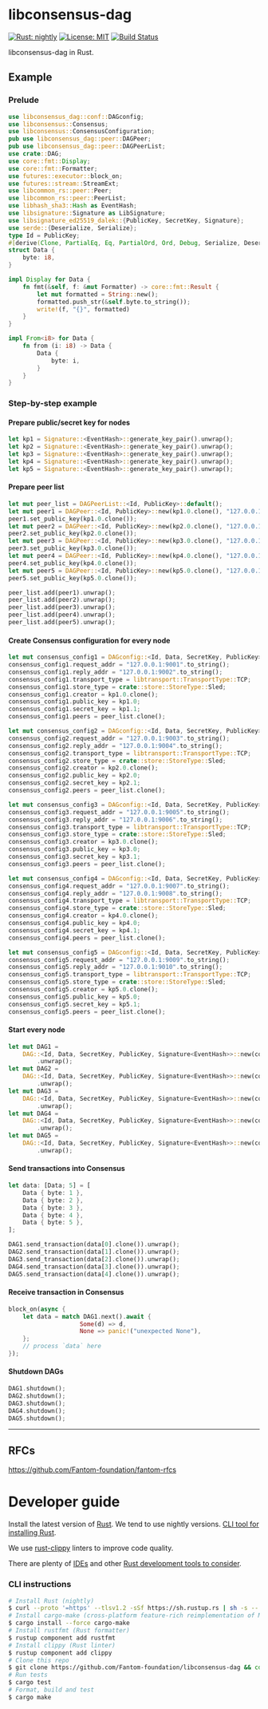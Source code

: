 libconsensus-dag
==================
[![Rust: nightly](https://img.shields.io/badge/Rust-nightly-blue.svg)](https://www.rust-lang.org) [![License: MIT](https://img.shields.io/badge/License-MIT-green.svg)](LICENSE) [![Build Status](https://travis-ci.org/Fantom-foundation/libconsensus-dag.svg?branch=master)](https://travis-ci.org/Fantom-foundation/libconsensus-dag)

libconsensus-dag in Rust.

## Example

### Prelude
```rust
use libconsensus_dag::conf::DAGconfig;
use libconsensus::Consensus;
use libconsensus::ConsensusConfiguration;
pub use libconsensus_dag::peer::DAGPeer;
pub use libconsensus_dag::peer::DAGPeerList;
use crate::DAG;
use core::fmt::Display;
use core::fmt::Formatter;
use futures::executor::block_on;
use futures::stream::StreamExt;
use libcommon_rs::peer::Peer;
use libcommon_rs::peer::PeerList;
use libhash_sha3::Hash as EventHash;
use libsignature::Signature as LibSignature;
use libsignature_ed25519_dalek::{PublicKey, SecretKey, Signature};
use serde::{Deserialize, Serialize};
type Id = PublicKey;
#[derive(Clone, PartialEq, Eq, PartialOrd, Ord, Debug, Serialize, Deserialize, Hash, Copy)]
struct Data {
    byte: i8,
}

impl Display for Data {
    fn fmt(&self, f: &mut Formatter) -> core::fmt::Result {
        let mut formatted = String::new();
        formatted.push_str(&self.byte.to_string());
        write!(f, "{}", formatted)
    }
}

impl From<i8> for Data {
    fn from (i: i8) -> Data {
        Data {
            byte: i,
        }
    }
}
```

### Step-by-step example

#### Prepare public/secret key for nodes
```rust
let kp1 = Signature::<EventHash>::generate_key_pair().unwrap();
let kp2 = Signature::<EventHash>::generate_key_pair().unwrap();
let kp3 = Signature::<EventHash>::generate_key_pair().unwrap();
let kp4 = Signature::<EventHash>::generate_key_pair().unwrap();
let kp5 = Signature::<EventHash>::generate_key_pair().unwrap();
```

#### Prepare peer list
```rust
let mut peer_list = DAGPeerList::<Id, PublicKey>::default();
let mut peer1 = DAGPeer::<Id, PublicKey>::new(kp1.0.clone(), "127.0.0.1:9001".to_string());
peer1.set_public_key(kp1.0.clone());
let mut peer2 = DAGPeer::<Id, PublicKey>::new(kp2.0.clone(), "127.0.0.1:9003".to_string());
peer2.set_public_key(kp2.0.clone());
let mut peer3 = DAGPeer::<Id, PublicKey>::new(kp3.0.clone(), "127.0.0.1:9005".to_string());
peer3.set_public_key(kp3.0.clone());
let mut peer4 = DAGPeer::<Id, PublicKey>::new(kp4.0.clone(), "127.0.0.1:9007".to_string());
peer4.set_public_key(kp4.0.clone());
let mut peer5 = DAGPeer::<Id, PublicKey>::new(kp5.0.clone(), "127.0.0.1:9009".to_string());
peer5.set_public_key(kp5.0.clone());

peer_list.add(peer1).unwrap();
peer_list.add(peer2).unwrap();
peer_list.add(peer3).unwrap();
peer_list.add(peer4).unwrap();
peer_list.add(peer5).unwrap();
```

#### Create Consensus configuration for every node
```rust
let mut consensus_config1 = DAGconfig::<Id, Data, SecretKey, PublicKey>::new();
consensus_config1.request_addr = "127.0.0.1:9001".to_string();
consensus_config1.reply_addr = "127.0.0.1:9002".to_string();
consensus_config1.transport_type = libtransport::TransportType::TCP;
consensus_config1.store_type = crate::store::StoreType::Sled;
consensus_config1.creator = kp1.0.clone();
consensus_config1.public_key = kp1.0;
consensus_config1.secret_key = kp1.1;
consensus_config1.peers = peer_list.clone();

let mut consensus_config2 = DAGconfig::<Id, Data, SecretKey, PublicKey>::new();
consensus_config2.request_addr = "127.0.0.1:9003".to_string();
consensus_config2.reply_addr = "127.0.0.1:9004".to_string();
consensus_config2.transport_type = libtransport::TransportType::TCP;
consensus_config2.store_type = crate::store::StoreType::Sled;
consensus_config2.creator = kp2.0.clone();
consensus_config2.public_key = kp2.0;
consensus_config2.secret_key = kp2.1;
consensus_config2.peers = peer_list.clone();

let mut consensus_config3 = DAGconfig::<Id, Data, SecretKey, PublicKey>::new();
consensus_config3.request_addr = "127.0.0.1:9005".to_string();
consensus_config3.reply_addr = "127.0.0.1:9006".to_string();
consensus_config3.transport_type = libtransport::TransportType::TCP;
consensus_config3.store_type = crate::store::StoreType::Sled;
consensus_config3.creator = kp3.0.clone();
consensus_config3.public_key = kp3.0;
consensus_config3.secret_key = kp3.1;
consensus_config3.peers = peer_list.clone();

let mut consensus_config4 = DAGconfig::<Id, Data, SecretKey, PublicKey>::new();
consensus_config4.request_addr = "127.0.0.1:9007".to_string();
consensus_config4.reply_addr = "127.0.0.1:9008".to_string();
consensus_config4.transport_type = libtransport::TransportType::TCP;
consensus_config4.store_type = crate::store::StoreType::Sled;
consensus_config4.creator = kp4.0.clone();
consensus_config4.public_key = kp4.0;
consensus_config4.secret_key = kp4.1;
consensus_config4.peers = peer_list.clone();

let mut consensus_config5 = DAGconfig::<Id, Data, SecretKey, PublicKey>::new();
consensus_config5.request_addr = "127.0.0.1:9009".to_string();
consensus_config5.reply_addr = "127.0.0.1:9010".to_string();
consensus_config5.transport_type = libtransport::TransportType::TCP;
consensus_config5.store_type = crate::store::StoreType::Sled;
consensus_config5.creator = kp5.0.clone();
consensus_config5.public_key = kp5.0;
consensus_config5.secret_key = kp5.1;
consensus_config5.peers = peer_list.clone();
```

#### Start every node
```rust
let mut DAG1 =
    DAG::<Id, Data, SecretKey, PublicKey, Signature<EventHash>>::new(consensus_config1)
        .unwrap();
let mut DAG2 =
    DAG::<Id, Data, SecretKey, PublicKey, Signature<EventHash>>::new(consensus_config2)
        .unwrap();
let mut DAG3 =
    DAG::<Id, Data, SecretKey, PublicKey, Signature<EventHash>>::new(consensus_config3)
        .unwrap();
let mut DAG4 =
    DAG::<Id, Data, SecretKey, PublicKey, Signature<EventHash>>::new(consensus_config4)
        .unwrap();
let mut DAG5 =
    DAG::<Id, Data, SecretKey, PublicKey, Signature<EventHash>>::new(consensus_config5)
        .unwrap();
```

#### Send transactions into Consensus
```rust
let data: [Data; 5] = [
    Data { byte: 1 },
    Data { byte: 2 },
    Data { byte: 3 },
    Data { byte: 4 },
    Data { byte: 5 },
];

DAG1.send_transaction(data[0].clone()).unwrap();
DAG2.send_transaction(data[1].clone()).unwrap();
DAG3.send_transaction(data[2].clone()).unwrap();
DAG4.send_transaction(data[3].clone()).unwrap();
DAG5.send_transaction(data[4].clone()).unwrap();
```

#### Receive transaction in Consensus
```rust
block_on(async {
    let data = match DAG1.next().await {
                    Some(d) => d,
                    None => panic!("unexpected None"),
    };
    // process `data` here
});
```

#### Shutdown DAGs
```rust
DAG1.shutdown();
DAG2.shutdown();
DAG3.shutdown();
DAG4.shutdown();
DAG5.shutdown();
```
---

## RFCs

https://github.com/Fantom-foundation/fantom-rfcs

# Developer guide

Install the latest version of [Rust](https://www.rust-lang.org). We tend to use nightly versions. [CLI tool for installing Rust](https://rustup.rs).

We use [rust-clippy](https://github.com/rust-lang-nursery/rust-clippy) linters to improve code quality.

There are plenty of [IDEs](https://areweideyet.com) and other [Rust development tools to consider](https://github.com/rust-unofficial/awesome-rust#development-tools).

### CLI instructions

```bash
# Install Rust (nightly)
$ curl --proto '=https' --tlsv1.2 -sSf https://sh.rustup.rs | sh -s -- --default-toolchain nightly
# Install cargo-make (cross-platform feature-rich reimplementation of Make)
$ cargo install --force cargo-make
# Install rustfmt (Rust formatter)
$ rustup component add rustfmt
# Install clippy (Rust linter)
$ rustup component add clippy
# Clone this repo
$ git clone https://github.com/Fantom-foundation/libconsensus-dag && cd libconsensus-dag
# Run tests
$ cargo test
# Format, build and test
$ cargo make
```
